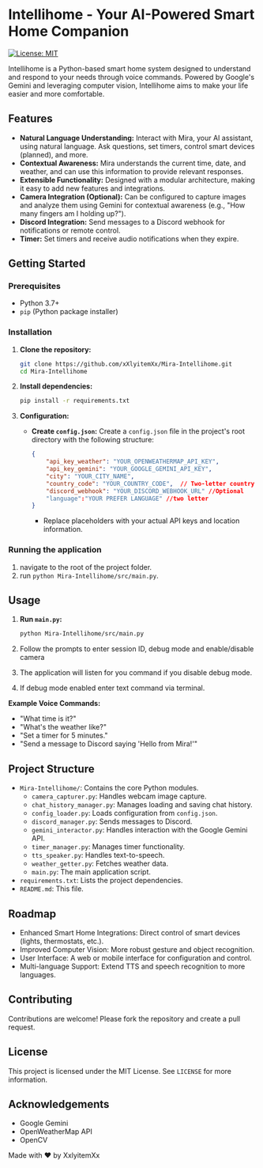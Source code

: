 
# Intellihome - Your AI-Powered Smart Home Companion

[![License: MIT](https://img.shields.io/badge/License-MIT-yellow.svg)](https://opensource.org/licenses/MIT)

Intellihome is a Python-based smart home system designed to understand and respond to your needs through voice commands.  Powered by Google's Gemini and leveraging computer vision, Intellihome aims to make your life easier and more comfortable.

## Features

* **Natural Language Understanding:** Interact with Mira, your AI assistant, using natural language. Ask questions, set timers, control smart devices (planned), and more.
* **Contextual Awareness:** Mira understands the current time, date, and weather, and can use this information to provide relevant responses.
* **Extensible Functionality:** Designed with a modular architecture, making it easy to add new features and integrations.
* **Camera Integration (Optional):**  Can be configured to capture images and analyze them using Gemini for contextual awareness (e.g., "How many fingers am I holding up?").
* **Discord Integration:** Send messages to a Discord webhook for notifications or remote control.
* **Timer:** Set timers and receive audio notifications when they expire.

## Getting Started

### Prerequisites

* Python 3.7+
* `pip` (Python package installer)

### Installation

1. **Clone the repository:**

   ```bash
   git clone https://github.com/xXlyitemXx/Mira-Intellihome.git
   cd Mira-Intellihome
   ```

2. **Install dependencies:**

   ```bash
   pip install -r requirements.txt
   ```

3. **Configuration:**

   * **Create `config.json`:**  Create a `config.json` file in the project's root directory with the following structure:

     ```json
     {
         "api_key_weather": "YOUR_OPENWEATHERMAP_API_KEY",
         "api_key_gemini": "YOUR_GOOGLE_GEMINI_API_KEY",
         "city": "YOUR_CITY_NAME",
         "country_code": "YOUR_COUNTRY_CODE",  // Two-letter country code
         "discord_webhook": "YOUR_DISCORD_WEBHOOK_URL" //Optional
         "language":"YOUR PREFER LANGUAGE" //two letter
     }
     ```
     * Replace placeholders with your actual API keys and location information.

### Running the application
1. navigate to the root of the project folder.
2. run ```python Mira-Intellihome/src/main.py```.

## Usage

1. **Run `main.py`:** 

   ```bash
   python Mira-Intellihome/src/main.py
   ```
2. Follow the prompts to enter session ID, debug mode and enable/disable camera
3. The application will listen for you command if you disable debug mode.
4. If debug mode enabled enter text command via terminal.

**Example Voice Commands:**

* "What time is it?"
* "What's the weather like?"
* "Set a timer for 5 minutes."
* "Send a message to Discord saying 'Hello from Mira!'"


## Project Structure

* `Mira-Intellihome/`: Contains the core Python modules.
    * `camera_capturer.py`: Handles webcam image capture.
    * `chat_history_manager.py`: Manages loading and saving chat history.
    * `config_loader.py`: Loads configuration from `config.json`.
    * `discord_manager.py`: Sends messages to Discord.
    * `gemini_interactor.py`: Handles interaction with the Google Gemini API.
    * `timer_manager.py`: Manages timer functionality.
    * `tts_speaker.py`: Handles text-to-speech.
    * `weather_getter.py`: Fetches weather data.
    * `main.py`: The main application script.
* `requirements.txt`: Lists the project dependencies.
* `README.md`: This file.


## Roadmap

* Enhanced Smart Home Integrations: Direct control of smart devices (lights, thermostats, etc.).
* Improved Computer Vision:  More robust gesture and object recognition.
* User Interface:  A web or mobile interface for configuration and control.
* Multi-language Support: Extend TTS and speech recognition to more languages.


## Contributing

Contributions are welcome! Please fork the repository and create a pull request.


## License

This project is licensed under the MIT License. See `LICENSE` for more information.


## Acknowledgements

* Google Gemini
* OpenWeatherMap API
* OpenCV

Made with ❤️ by XxlyitemXx 

